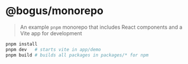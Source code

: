 # @bogus/monorepo

> An example `pnpm` monorepo that includes React components and a Vite app for
> development

```bash
pnpm install
pnpm dev   # starts vite in app/demo
pnpm build # builds all packages in packages/* for npm
```
